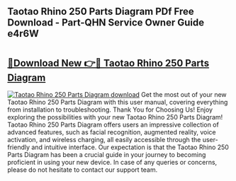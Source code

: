 ## Taotao Rhino 250 Parts Diagram PDf Free Download - Part-QHN Service Owner Guide e4r6W

# <h2><a href="http://dfqn39.blite.top/?on=Taotao+Rhino+250+Parts+Diagram">🔗Download New 👉🔴 Taotao Rhino 250 Parts Diagram</a></h2>

[![Taotao Rhino 250 Parts Diagram download](https://i.imgur.com/lujVjoI.png)](http://dfqn39.blite.top/?on=Taotao+Rhino+250+Parts+Diagram)
Get the most out of your new Taotao Rhino 250 Parts Diagram with this user manual, covering everything from installation to troubleshooting. Thank You for Choosing Us! Enjoy exploring the possibilities with your new Taotao Rhino 250 Parts Diagram! Taotao Rhino 250 Parts Diagram offers users an impressive collection of advanced features, such as facial recognition, augmented reality, voice activation, and wireless charging, all easily accessible through the user-friendly and intuitive interface. Our expectation is that the Taotao Rhino 250 Parts Diagram has been a crucial guide in your journey to becoming proficient in using your new device. In case of any queries or concerns, please do not hesitate to contact our support team.
